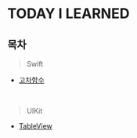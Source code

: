 # TODAY I LEARNED
## 목차
> Swift    
- [고차함수](https://github.com/DONOTINTO/TIL/blob/main/고차함수.md)
<br/>

> UIKit
- [TableView]()